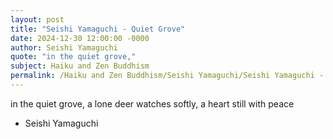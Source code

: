 ```yaml
---
layout: post
title: "Seishi Yamaguchi - Quiet Grove"
date: 2024-12-30 12:00:00 -0000
author: Seishi Yamaguchi
quote: "in the quiet grove,"
subject: Haiku and Zen Buddhism
permalink: /Haiku and Zen Buddhism/Seishi Yamaguchi/Seishi Yamaguchi - Quiet Grove
---
```


in the quiet grove,
a lone deer watches softly,
a heart still with peace

- Seishi Yamaguchi
